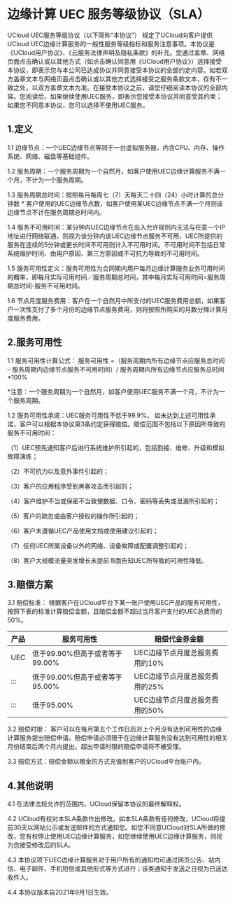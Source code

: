 # 边缘计算 UEC 服务等级协议（SLA）

UCloud UEC服务等级协议（以下简称“本协议”） 规定了UCloud向客户提供UCloud UEC边缘计算服务的一般性服务等级指标和服务注意事项。本协议是《UCloud用户协议》、《云服务法律声明及隐私条款》的补充。您通过盖章、网络页面点击确认或以其他方式（如点击确认同意用《UCloud用户协议》）选择接受本协议，即表示您与本公司已达成协议并同意接受本协议的全部约定内容。如若双方盖章文本与网络页面点击确认或以其他方式选择接受之服务条款文本，存有不一致之处，以双方盖章文本为准。在接受本协议之前，请您仔细阅读本协议的全部内容。您阅读后，如果继续使用UEC服务，即表示您接受本协议并同意受其约束；如果您不同意本协议，您可以选择不使用UEC服务。

## 1.定义 

1.1 边缘节点：一个UEC边缘节点等同于一台虚拟服务器，内含CPU、内存、操作系统、网络、磁盘等基础组件。

1.2 服务周期：一个服务周期为一个自然月，如客户使用UEC边缘计算服务不满一个月，不计为一个服务周期。

1.3 服务周期总时间：按照每月每周七（7）天每天二十四（24）小时计算的总分钟数 * 客户使用的UEC边缘节点数，如客户使用某UEC边缘节点不满一个月则该边缘节点不计在服务周期总时间内。

1.4 服务不可用时间：某分钟内UEC边缘节点在出入允许规则内无法与任意一个IP地址进行网络联通，则视为该分钟内该UEC边缘节点服务不可用，UEC所提供的服务在连续的5分钟或更长时间不可用则计入不可用时间。不可用时间不包括日常系统维护时间、由用户原因、第三方原因或不可抗力导致的不可用时间。

1.5 服务可用性定义：服务可用性为合同期内用户每月边缘计算服务业务可用时间的概率，即每月实际可用时间／服务周期总时间，其中每月实际可用时间=服务周期总时间-服务不可用时间。

1.6 节点月度服务费用：客户在一个自然月中所支付的UEC服务费用总额，如果客户一次性支付了多个月份的边缘节点服务费用，则将按照所购买的月数分摊计算月度服务费用。

## 2.服务可用性 

1.1 服务可用性计算公式：
 服务可用性 =（服务周期内所有边缘节点应服务总时间 – 服务周期内边缘节点服务不可用时间）/ 服务周期内所有边缘节点应服务总时间*100% 

*注意：一个服务周期为一个自然月，如客户使用UEC服务不满一个月，不计为一个服务周期。

1.2 服务可用性承诺：UEC服务可用性不低于99.9%。
如未达到上述可用性承诺，客户可以根据本协议第3条约定获得赔偿。赔偿范围不包括以下原因所导致的服务不可用时间：

（1）UEC预先通知客户后进行系统维护所引起的，包括割接、维修、升级和模拟故障演练；

（2）不可抗力以及意外事件引起的；

（3）客户的应用程序受到黑客攻击而引起的；

（4）客户维护不当或保密不当致使数据、口令、密码等丢失或泄漏所引起的；

（5）客户的疏忽或由客户授权的操作所引起的；

（6）客户未遵循UEC产品使用文档或使用建议引起的；

（7）任何UEC所属设备以外的网络、设备故障或配置调整引起的；

（8）客户大规模流量突发增长未提前书面告知UEC所导致的可用性降低。

## 3.赔偿方案

3.1 赔偿标准：
根据客户在UCloud平台下某一账户使用UEC产品的服务可用性，按照下表的标准计算赔偿金额，且赔偿金额不超过当月客户支付的UEC总费用的50%。

| 产品  | 服务可用性 | 赔偿代金券金额 |
| --- | ------- | ------- |
| UEC   | 低于99.90%但高于或者等于99.00%    | UEC边缘节点月度总服务费用的10%      |
| :::   | 低于99.00%但高于或者等于95.00%	   | UEC边缘节点月度总服务费用的25%     |
| :::   | 低于95.00%                        | UEC边缘节点月度总服务费用的50%     |

3.2 赔偿时限：
客户可以在每月第五个工作日后对上个月没有达到可用性的边缘计算服务提出赔偿申请。赔偿申请必须限于在边缘计算服务没有达到可用性的相关月份结束后两个月内提出。超出申请时限的赔偿申请将不被受理。

3.3 赔偿方式：赔偿金额以赠金的方式充值到客户的UCloud平台账户内。

## 4.其他说明

4.1 在法律法规允许的范围内，UCloud保留本协议的最终解释权。

4.2 UCloud有权对本SLA条款作出修改。如本SLA条款有任何修改，UCloud将提前30天以网站公示或发送邮件的方式通知您。如您不同意UCloud对SLA所做的修改，您有权停止使用UEC边缘计算服务，如您继续使用UEC边缘计算服务，则视为您接受修改后的SLA。

4.3 本协议项下UEC边缘计算服务对于用户所有的通知均可通过网页公告、站内信、电子邮件、手机短信或其他形式等方式进行；该类通知于发送之日视为已送达收件人。

4.4 本协议版本自2021年9月1日生效。

